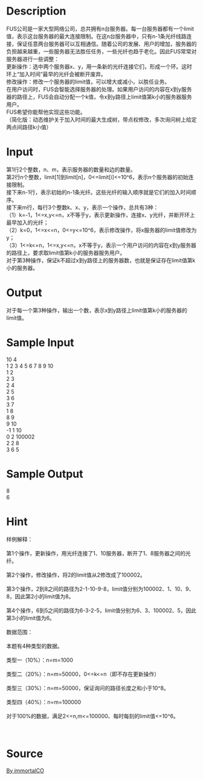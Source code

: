 
# Description

<div class="content"><div>FUS公司是一家大型网络公司，总共拥有n台服务器。每一台服务器都有一个limit值，表示这台服务器的最大连接限制。在这n台服务器中，只有n-1条光纤线路连接，保证任意两台服务器可以互相通信。随着公司的发展、用户的增加，服务器的负担越来越重，一些服务器无法胜任任务，一些光纤也趋于老化。因此FUS常常对服务器进行一些调整：</div>
<div>更新操作：选中两个服务器x、y，用一条新的光纤连接它们，形成一个环。这时环上“加入时间”最早的光纤会被断开废弃。</div>
<div>修改操作：修改一个服务器的limit值，可以增大或减小，以胜任业务。</div>
<div>在用户访问时，FUS会智能选择服务器的处理。如果用户访问的内容在x到y服务器的路径上，FUS会自动分配一个k值，令x到y路径上limit值第k小的服务器服务用户。</div>
<div>FUS希望你能帮他实现这些功能。</div>
<div>（简化版：动态维护关于加入时间的最大生成树，带点权修改，多次询问树上给定两点间路径k小值）</div>
<p></p></div>

# Input

<div class="content"><div>第1行2个整数，n、m，表示服务器的数量和边的数量。</div>
<div>第2行n个整数，limit[1]到limit[n]，0&lt;=limit[i]&lt;=10^6，表示n个服务器的初始连接限制。</div>
<div>接下来n-1行，表示初始的n-1条光纤。这些光纤的输入顺序就是它们的加入时间顺序。</div>
<div>接下来m行，每行3个整数k、x、y，表示一个操作，总共有3种：</div>
<div>（1）k=-1，1&lt;=x,y&lt;=n，x不等于y，表示更新操作，连接x、y光纤，并断开环上最早加入的光纤；</div>
<div>（2）k=0，1&lt;=x&lt;=n，0&lt;=y&lt;=10^6，表示修改操作，将x服务器的limit值修改为y；</div>
<div>（3）1&lt;=k&lt;=n，1&lt;=x,y&lt;=n，x不等于y，表示一个用户访问的内容在x到y服务器的路径上，要求取limit值第k小的服务器服务用户。</div>
<div>对于第3种操作，保证k不超过x到y路径上的服务器数，也就是保证存在limit值第k小的服务器。</div>
<p></p></div>

# Output

<div class="content"><div>对于每一个第3种操作，输出一个数，表示x到y路径上limit值第k小的服务器的limit值。</div>
<p></p></div>

# Sample Input

<div class="content"><span class="sampledata">10 4<br/>
1 2 3 4 5 6 7 8 9 10<br/>
1 2<br/>
2 3<br/>
2 4<br/>
2 5<br/>
3 6<br/>
3 7<br/>
1 8<br/>
8 9<br/>
9 10<br/>
-1 1 10<br/>
0 2 100002<br/>
2 2 8<br/>
3 6 5</span></div>

# Sample Output

<div class="content"><span class="sampledata">8<br/>
6</span></div>

# Hint

<div class="content"><p></p><div>样例解释：</div><br/>
<div>第1个操作，更新操作，用光纤连接了1、10服务器，断开了1、8服务器之间的光纤。</div><br/>
<div>第2个操作，修改操作，将2的limit值从2修改成了100002。</div><br/>
<div>第3个操作，2到8之间的路径为2-1-10-9-8，limit值分别为100002、1、10、9、8，因此第2小的limit值为8。</div><br/>
<div>第4个操作，6到5之间的路径为6-3-2-5，limit值分别为6、3、100002、5，因此第3小的limit值为6。</div><br/>
<div>数据范围：</div><br/>
<div>本题有4种类型的数据。</div><br/>
<div>类型一（10%）：n=m=1000</div><br/>
<div>类型二（20%）：n=m=50000，0&lt;=k&lt;=n（即不存在更新操作）</div><br/>
<div>类型三（30%）：n=m=50000，保证询问的路径长度之和小于10^8。</div><br/>
<div>类型四（40%）：n=m=100000</div><br/>
<div>对于100%的数据，满足2&lt;=n,m&lt;=100000、每时每刻的limit值&lt;=10^6。</div><br/>
<div></div><br/>
<p></p><p></p></div>

# Source

<div class="content"><p><a href="problemset.php?search=By immortalCO">By immortalCO</a></p></div>

